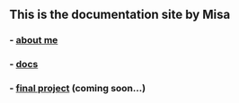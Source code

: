 ## This is the documentation site by Misa

### - [about me](about)

### - [docs](docs/index.md)

### - [final project](finalproject) (coming soon...)